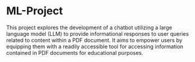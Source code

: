 # ML-Project
This project explores the development of a chatbot utilizing a large language model (LLM) to provide informational responses to user queries related to content within a PDF document. It aims to empower users by equipping them with a readily accessible tool for accessing information contained in PDF documents for educational purposes.

